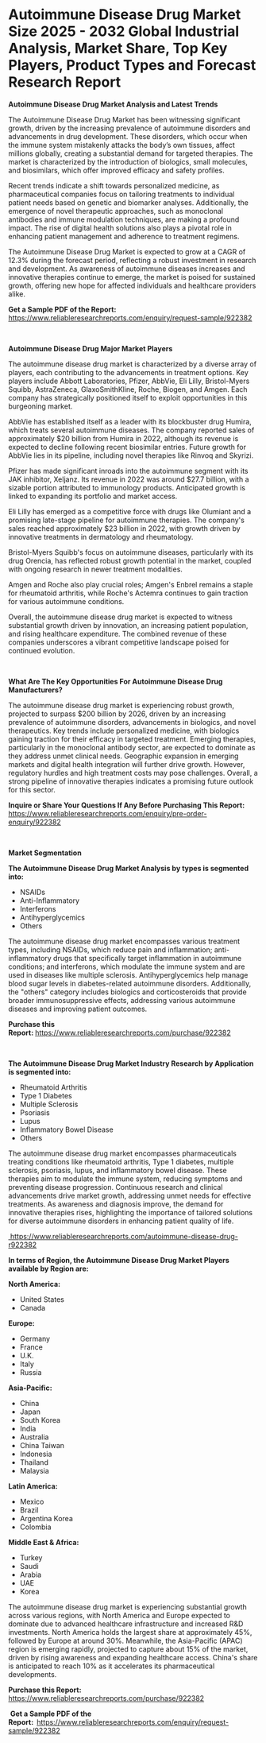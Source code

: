 <p><h1>Autoimmune Disease Drug Market Size 2025 - 2032 Global Industrial Analysis, Market Share, Top Key Players, Product Types and Forecast Research Report</h1></p><p><strong>Autoimmune Disease Drug Market Analysis and Latest Trends</strong></p>
<p><p>The Autoimmune Disease Drug Market has been witnessing significant growth, driven by the increasing prevalence of autoimmune disorders and advancements in drug development. These disorders, which occur when the immune system mistakenly attacks the body’s own tissues, affect millions globally, creating a substantial demand for targeted therapies. The market is characterized by the introduction of biologics, small molecules, and biosimilars, which offer improved efficacy and safety profiles.</p><p>Recent trends indicate a shift towards personalized medicine, as pharmaceutical companies focus on tailoring treatments to individual patient needs based on genetic and biomarker analyses. Additionally, the emergence of novel therapeutic approaches, such as monoclonal antibodies and immune modulation techniques, are making a profound impact. The rise of digital health solutions also plays a pivotal role in enhancing patient management and adherence to treatment regimens.</p><p>The Autoimmune Disease Drug Market is expected to grow at a CAGR of 12.3% during the forecast period, reflecting a robust investment in research and development. As awareness of autoimmune diseases increases and innovative therapies continue to emerge, the market is poised for sustained growth, offering new hope for affected individuals and healthcare providers alike.</p></p>
<p><strong>Get a Sample PDF of the Report:&nbsp;</strong> <a href="https://www.reliableresearchreports.com/enquiry/request-sample/922382?utm_campaign=3139&utm_medium=2&utm_source=Github&utm_content=ia&utm_term=18042025&utm_id=autoimmune-disease-drug">https://www.reliableresearchreports.com/enquiry/request-sample/922382</a></p>
<p>&nbsp;</p>
<p><strong>Autoimmune Disease Drug Major Market Players</strong></p>
<p><p>The autoimmune disease drug market is characterized by a diverse array of players, each contributing to the advancements in treatment options. Key players include Abbott Laboratories, Pfizer, AbbVie, Eli Lilly, Bristol-Myers Squibb, AstraZeneca, GlaxoSmithKline, Roche, Biogen, and Amgen. Each company has strategically positioned itself to exploit opportunities in this burgeoning market.</p><p>AbbVie has established itself as a leader with its blockbuster drug Humira, which treats several autoimmune diseases. The company reported sales of approximately $20 billion from Humira in 2022, although its revenue is expected to decline following recent biosimilar entries. Future growth for AbbVie lies in its pipeline, including novel therapies like Rinvoq and Skyrizi.</p><p>Pfizer has made significant inroads into the autoimmune segment with its JAK inhibitor, Xeljanz. Its revenue in 2022 was around $27.7 billion, with a sizable portion attributed to immunology products. Anticipated growth is linked to expanding its portfolio and market access.</p><p>Eli Lilly has emerged as a competitive force with drugs like Olumiant and a promising late-stage pipeline for autoimmune therapies. The company's sales reached approximately $23 billion in 2022, with growth driven by innovative treatments in dermatology and rheumatology.</p><p>Bristol-Myers Squibb's focus on autoimmune diseases, particularly with its drug Orencia, has reflected robust growth potential in the market, coupled with ongoing research in newer treatment modalities.</p><p>Amgen and Roche also play crucial roles; Amgen's Enbrel remains a staple for rheumatoid arthritis, while Roche's Actemra continues to gain traction for various autoimmune conditions.</p><p>Overall, the autoimmune disease drug market is expected to witness substantial growth driven by innovation, an increasing patient population, and rising healthcare expenditure. The combined revenue of these companies underscores a vibrant competitive landscape poised for continued evolution.</p></p>
<p>&nbsp;</p>
<p><strong>What Are The Key Opportunities For Autoimmune Disease Drug Manufacturers?</strong></p>
<p><p>The autoimmune disease drug market is experiencing robust growth, projected to surpass $200 billion by 2026, driven by an increasing prevalence of autoimmune disorders, advancements in biologics, and novel therapeutics. Key trends include personalized medicine, with biologics gaining traction for their efficacy in targeted treatment. Emerging therapies, particularly in the monoclonal antibody sector, are expected to dominate as they address unmet clinical needs. Geographic expansion in emerging markets and digital health integration will further drive growth. However, regulatory hurdles and high treatment costs may pose challenges. Overall, a strong pipeline of innovative therapies indicates a promising future outlook for this sector.</p></p>
<p><strong>Inquire or Share Your Questions If Any Before Purchasing This Report:</strong> <a href="https://www.reliableresearchreports.com/enquiry/pre-order-enquiry/922382?utm_campaign=3139&utm_medium=2&utm_source=Github&utm_content=ia&utm_term=18042025&utm_id=autoimmune-disease-drug">https://www.reliableresearchreports.com/enquiry/pre-order-enquiry/922382</a></p>
<p>&nbsp;</p>
<p><strong>Market Segmentation</strong></p>
<p><strong>The Autoimmune Disease Drug Market Analysis by types is segmented into:</strong></p>
<p><ul><li>NSAIDs</li><li>Anti-Inflammatory</li><li>Interferons</li><li>Antihyperglycemics</li><li>Others</li></ul></p>
<p><p>The autoimmune disease drug market encompasses various treatment types, including NSAIDs, which reduce pain and inflammation; anti-inflammatory drugs that specifically target inflammation in autoimmune conditions; and interferons, which modulate the immune system and are used in diseases like multiple sclerosis. Antihyperglycemics help manage blood sugar levels in diabetes-related autoimmune disorders. Additionally, the "others" category includes biologics and corticosteroids that provide broader immunosuppressive effects, addressing various autoimmune diseases and improving patient outcomes.</p></p>
<p><strong>Purchase this Report:&nbsp;</strong><a href="https://www.reliableresearchreports.com/purchase/922382?utm_campaign=3139&utm_medium=2&utm_source=Github&utm_content=ia&utm_term=18042025&utm_id=autoimmune-disease-drug">https://www.reliableresearchreports.com/purchase/922382</a></p>
<p>&nbsp;</p>
<p><strong>The Autoimmune Disease Drug Market Industry Research by Application is segmented into:</strong></p>
<p><ul><li>Rheumatoid Arthritis</li><li>Type 1 Diabetes</li><li>Multiple Sclerosis</li><li>Psoriasis</li><li>Lupus</li><li>Inflammatory Bowel Disease</li><li>Others</li></ul></p>
<p><p>The autoimmune disease drug market encompasses pharmaceuticals treating conditions like rheumatoid arthritis, Type 1 diabetes, multiple sclerosis, psoriasis, lupus, and inflammatory bowel disease. These therapies aim to modulate the immune system, reducing symptoms and preventing disease progression. Continuous research and clinical advancements drive market growth, addressing unmet needs for effective treatments. As awareness and diagnosis improve, the demand for innovative therapies rises, highlighting the importance of tailored solutions for diverse autoimmune disorders in enhancing patient quality of life.</p></p>
<p><a href="https://www.reliableresearchreports.com/autoimmune-disease-drug-r922382?utm_campaign=3139&utm_medium=2&utm_source=Github&utm_content=ia&utm_term=18042025&utm_id=autoimmune-disease-drug">&nbsp;https://www.reliableresearchreports.com/autoimmune-disease-drug-r922382</a></p>
<p><strong>In terms of Region, the Autoimmune Disease Drug Market Players available by Region are:</strong></p>
<p>
    <p> <strong> North America: </strong>
        <ul>
            <li>United States</li>
            <li>Canada</li>
        </ul>
        </p> 
    <p> <strong> Europe: </strong>
        <ul>
            <li>Germany</li>
            <li>France</li>
            <li>U.K.</li>
            <li>Italy</li>
            <li>Russia</li>
        </ul>
        </p> 
    <p> <strong> Asia-Pacific: </strong>
        <ul>
            <li>China</li>
            <li>Japan</li>
            <li>South Korea</li>
            <li>India</li>
            <li>Australia</li>
            <li>China Taiwan</li>
            <li>Indonesia</li>
            <li>Thailand</li>
            <li>Malaysia</li>
        </ul>
        </p> 
    <p> <strong> Latin America: </strong>
        <ul>
            <li>Mexico</li>
            <li>Brazil</li>
            <li>Argentina Korea</li>
            <li>Colombia</li>
        </ul>
        </p> 
    <p> <strong> Middle East & Africa: </strong>
        <ul>
            <li>Turkey</li>
            <li>Saudi</li>
            <li>Arabia</li>
            <li>UAE</li>
            <li>Korea</li>
        </ul>
    </p>
    </p>
<p><p>The autoimmune disease drug market is experiencing substantial growth across various regions, with North America and Europe expected to dominate due to advanced healthcare infrastructure and increased R&D investments. North America holds the largest share at approximately 45%, followed by Europe at around 30%. Meanwhile, the Asia-Pacific (APAC) region is emerging rapidly, projected to capture about 15% of the market, driven by rising awareness and expanding healthcare access. China's share is anticipated to reach 10% as it accelerates its pharmaceutical developments.</p></p>
<p><strong>Purchase this Report: </strong><a href="https://www.reliableresearchreports.com/purchase/922382?utm_campaign=3139&utm_medium=2&utm_source=Github&utm_content=ia&utm_term=18042025&utm_id=autoimmune-disease-drug">https://www.reliableresearchreports.com/purchase/922382</a></p>
<p>&nbsp;<strong>Get a Sample PDF of the Report:&nbsp;&nbsp;</strong><a href="https://www.reliableresearchreports.com/enquiry/request-sample/922382?utm_campaign=3139&utm_medium=2&utm_source=Github&utm_content=ia&utm_term=18042025&utm_id=autoimmune-disease-drug">https://www.reliableresearchreports.com/enquiry/request-sample/922382</a></p>
<p><strong></strong></p>
<p><p></p><p></p><p></p></p>